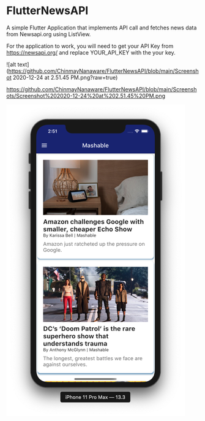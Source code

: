 # FlutterNewsAPI
A simple Flutter Application that implements API call and fetches news data from Newsapi.org using ListView.


For the application to work, you will need to get your API Key from https://newsapi.org/ and replace YOUR_API_KEY with the your key.


![alt text](https://github.com/ChinmayNanaware/FlutterNewsAPI/blob/main/Screenshot 2020-12-24 at 2.51.45 PM.png?raw=true)

https://github.com/ChinmayNanaware/FlutterNewsAPI/blob/main/Screenshots/Screenshot%202020-12-24%20at%202.51.45%20PM.png

![alt text](https://github.com/ChinmayNanaware/FlutterNewsAPI/blob/main/Screenshots/Screenshot%202020-12-24%20at%202.51.45%20PM.png?raw=true)

